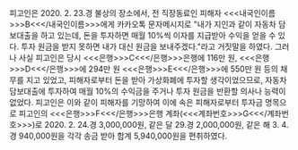 피고인은 2020. 2. 23.경 불상의 장소에서, 전 직장동료인 피해자 <<<내국인이름>>>B<<</내국인이름>>>에게 카카오톡 문자메시지로 "내가 지인과 같이 자동차 담보대출을 하고 있는데, 돈을 투자하면 매월 10%씩 이자를 지급받아 수익을 얻을 수 있다. 투자 원금을 받지 못하면 내가 대신 원금을 보내주겠다."라고 거짓말을 하였다.
그러나 사실 피고인은 당시 <<<은행>>>C<<</은행>>>은행에 116만 원, <<<은행>>>D<<</은행>>>에 294만 원 <<<은행>>>E<<</은행>>>에 550만 원 등의 채무를 지고 있었고, 피해자로부터 돈을 받아 가상화폐에 투자할 생각이었으므로, 자동차 담보대출에 투자하여 매월 10%의 수익금을 주거나 투자 원금을 반환할 의사나 능력이 없었다.
피고인은 이와 같이 피해자를 기망하여 이에 속은 피해자로부터 투자금 명목으로 피고인의 <<<은행>>>F<<</은행>>>은행 계좌(<<<계좌번호>>>G<<</계좌번호>>>)로 2020. 2. 24.경 3,000,000원, 같은 달 29.경 2,000,000원, 같은 해 3. 4.경 940,000원을 각각 송금 받아 합계 5,940,000원을 편취하였다.